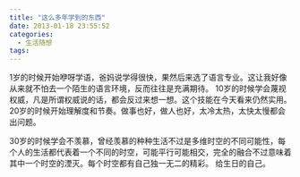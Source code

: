 ```yaml
---
title: "这么多年学到的东西"
date: 2013-01-18 23:55:52
categories:
  - 生活随想
tags:
---
```


1岁的时候开始咿呀学语，爸妈说学得很快，果然后来选了语言专业。这让我好像从来就不怕去一个陌生的语言环境，反而往往是充满期待。 10岁的时候学会蔑视权威，凡是所谓权威说的话，都会反过来想一想。这个技能在今天看来仍然实用。 20岁的时候开始理解度和节奏。做事也好，做人也好，太冷太热，太快太慢都会出问题。 

30岁的时候学会不羡慕，曾经羡慕的种种生活不过是多维时空的不同可能性，每个人的生活都代表着一个不同的时空，可能平行可能相交，完全的融合不过意味着其中一个时空的湮灭。每个时空都有自己独一无二的精彩。 给生日的自己。
